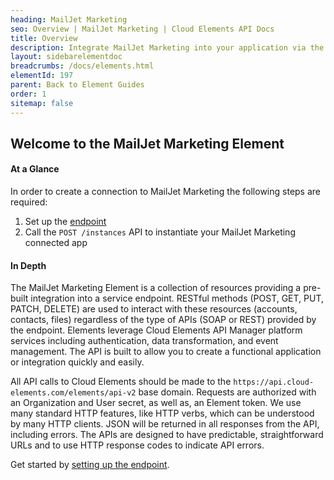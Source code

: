 ```yaml
---
heading: MailJet Marketing
seo: Overview | MailJet Marketing | Cloud Elements API Docs
title: Overview
description: Integrate MailJet Marketing into your application via the Cloud Elements APIs.
layout: sidebarelementdoc
breadcrumbs: /docs/elements.html
elementId: 197
parent: Back to Element Guides
order: 1
sitemap: false
---
```


## Welcome to the MailJet Marketing Element


#### At a Glance

In order to create a connection to MailJet Marketing the following steps are required:

1. Set up the [endpoint](mailjet-marketing-endpoint-setup.html)
2. Call the `POST /instances` API to instantiate your MailJet Marketing connected app

#### In Depth

The MailJet Marketing Element is a collection of resources providing a pre-built integration into a service endpoint. RESTful methods (POST, GET, PUT, PATCH, DELETE) are used to interact with these resources (accounts, contacts, files) regardless of the type of APIs (SOAP or REST) provided by the endpoint. Elements leverage Cloud Elements API Manager platform services including authentication, data transformation, and event management.  The API is built to allow you to create a functional application or integration quickly and easily.

All API calls to Cloud Elements should be made to the `https://api.cloud-elements.com/elements/api-v2` base domain. Requests are authorized with an Organization and User secret, as well as, an Element token.  We use many standard HTTP features, like HTTP verbs, which can be understood by many HTTP clients. JSON will be returned in all responses from the API, including errors. The APIs are designed to have predictable, straightforward URLs and to use HTTP response codes to indicate API errors.

Get started by [setting up the endpoint](mailjet-marketing-endpoint-setup.html).
